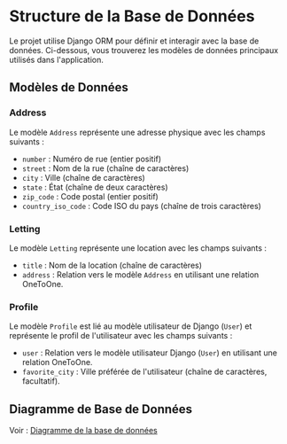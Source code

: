 # Structure de la Base de Données

Le projet utilise Django ORM pour définir et interagir avec la base de données. Ci-dessous, vous trouverez les modèles
de données principaux utilisés dans l'application.

## Modèles de Données

### Address

Le modèle `Address` représente une adresse physique avec les champs suivants :

- `number` : Numéro de rue (entier positif)
- `street` : Nom de la rue (chaîne de caractères)
- `city` : Ville (chaîne de caractères)
- `state` : État (chaîne de deux caractères)
- `zip_code` : Code postal (entier positif)
- `country_iso_code` : Code ISO du pays (chaîne de trois caractères)

### Letting

Le modèle `Letting` représente une location avec les champs suivants :

- `title` : Nom de la location (chaîne de caractères)
- `address` : Relation vers le modèle `Address` en utilisant une relation OneToOne.

### Profile

Le modèle `Profile` est lié au modèle utilisateur de Django (`User`) et représente le profil de l'utilisateur avec les
champs suivants :

- `user` : Relation vers le modèle utilisateur Django (`User`) en utilisant une relation OneToOne.
- `favorite_city` : Ville préférée de l'utilisateur (chaîne de caractères, facultatif).

## Diagramme de Base de Données

Voir : [Diagramme de la base de données](pdf/diagramme%20de%20la%20base%20de%20données.pdf) 